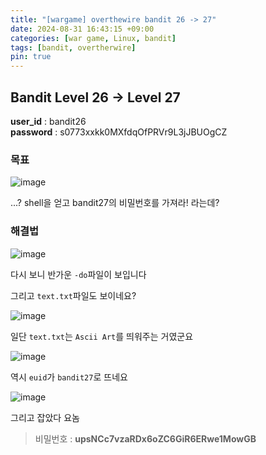 ```yaml
---
title: "[wargame] overthewire bandit 26 -> 27"
date: 2024-08-31 16:43:15 +09:00
categories: [war game, Linux, bandit]
tags: [bandit, overtherwire]
pin: true
---
```


## Bandit Level 26 -> Level 27

**user_id** : bandit26<br/>
**password** : s0773xxkk0MXfdqOfPRVr9L3jJBUOgCZ


### 목표

![image](https://github.com/user-attachments/assets/864fb736-7eec-4938-91d2-9017e1ffa8ec)

...? shell을 얻고 bandit27의 비밀번호를 가져라! 라는데?

### 해결법

![image](https://github.com/user-attachments/assets/9fc17c8b-12be-4bc8-acbf-9f609a3db3f2)

다시 보니 반가운 `-do`파일이 보입니다

그리고 `text.txt`파일도 보이네요?

![image](https://github.com/user-attachments/assets/dbca4502-ffae-4b61-ad89-0f68b84a4b48)

일단 `text.txt`는 `Ascii Art`를 띄워주는 거였군요

![image](https://github.com/user-attachments/assets/fad7078b-a751-4774-9b4f-df3129ff2594)

역시 `euid`가 `bandit27`로 뜨네요

![image](https://github.com/user-attachments/assets/14459964-c2fc-4a8f-9fba-b06de3b8ceda)

그리고 잡았다 요놈

> 비밀번호 : **upsNCc7vzaRDx6oZC6GiR6ERwe1MowGB**

